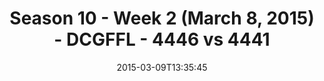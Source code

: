 ---
title: Season 10 - Week 2 (March 8, 2015) - DCGFFL - 4446 vs 4441
teams_score:
- team: 4446
  score: 20
- team: 4441
  score: 14
mvp: Dameron (Teal), Kevin Kostyk (Silver)
game-ball: N/A
season: 10
week: 2
date: '2015-03-09T13:35:45'
pageid: season-10-week-2-4446-vs-4441
---
